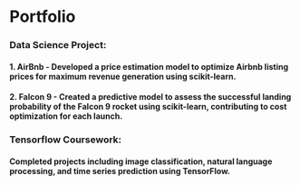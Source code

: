 # Portfolio

### Data Science Project:
#### 1. AirBnb - Developed a price estimation model to optimize Airbnb listing prices for maximum revenue generation using scikit-learn.
#### 2. Falcon 9 - Created a predictive model to assess the successful landing probability of the Falcon 9 rocket using scikit-learn, contributing to cost optimization for each launch.

### Tensorflow Coursework:
#### Completed projects including image classification, natural language processing, and time series prediction using TensorFlow.

